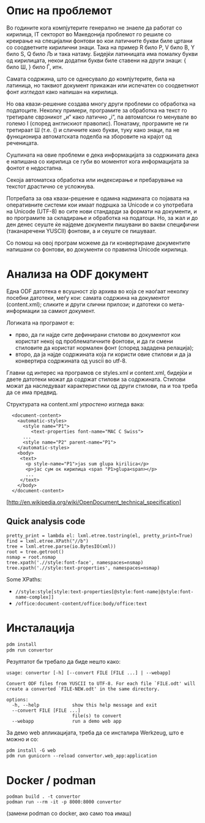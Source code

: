 # Опис на проблемот

Во годините кога компјутерите генерално не знаеле да работат со кирилица,
IT секторот во Македонија проблемот го решиле со креирање на специјални
фонтови во кои латичните букви биле цртани со соодветните кирилични знаци.
Така на пример R било Р, V било В, Y било Ѕ, Q било Љ и така натаму. Бидејќи
латиницата има помалку букви од кирилицата, некои додатни букви биле ставени
на други знаци: { било Ш, } било Ѓ, итн.

Самата содржина, што се однесувало до компјутерите, била на латиница, но
таквиот документ прикажан или испечатен со соодветниот фонт *изгледал* како
напишан на кирилица.

Но ова квази-решение создава многу други проблеми со обработка на податоците.
Неколку примери, програмите за обработка на текст го третирале сврзникот „и“
како латично „i“, па автоматски го менувале во големо I (според англискиот
правопис). Понатаму, програмите не ги третираат Ш (т.е. {) и
сличните како букви, туку како знаци, па не функционира автоматската поделба
на зборовите на крајот од реченицата.

Суштината на овие проблеми е дека информацијата за содржината дека е напишана
со кирилица се губи во моментот кога информацијата за фонтот е недостапна.

Секоја автоматска обработка или индексирање и пребарување на текстот
драстично се усложнува.

Потребата за ова квази-решение е одамна надмината со појавата на оперативните
системи кои имаат подршка за Unicode и со употребата на Unicode (UTF-8) во сите
нови стандарди за формати на документи, и во програмите за складирање и обработка
на податоци. Но, за жал и до ден денес сеуште ќе најдеме документи пишувани
во вакви специфични (таканаречени YUSCII) фонтови, а и сеуште се пишуваат.

Со помош на овој програм можеме да ги конвертираме документите напишани со
фонтови, во документи со правилна Unicode кирилица.



# Анализа на ODF документ

Една ODF датотека е всушност zip архива во која се наоѓаат неколку посебни
датотеки, меѓу кои: самата содржина на документот (content.xml); сликите и
други слични прилози; и датотеки со мета-информации за самиот документ.

Логиката на програмот е:
- прво, да ги најде сите дефинирани стилови во документот кои користат некој
од проблематичните фонтови, и да ги смени стиловите да користат нормален фонт
(според зададена релација);
- второ, да ја најде содржината која ги користи овие стилови и да ја конвертира
содржината од yuscii во utf-8.

Главни од интерес на програмов се styles.xml и content.xml, бидејќи и двете
датотеки можат да содржат стилови за содржината. Стилови можат да наследуваат
карактеристики од други стилови, па и тоа треба да се има предвид.

Структурата на content.xml *упростено* изгледа вака:
```
  <document-content>
    <automatic-styles>
      <style name="P1">
         <text-properties font-name="MAC C Swiss">
      ...
      <style name="P2" parent-name="P1">
    </automatic-styles>
    <body>
     <text>
       <p style-name="P1">jas sum glupa kirilica</p>
       <p>јас сум ок кирилица <span "P1>glupa<span></p>
       ...
     </text>
    </body>
  </document-content>
```
[http://en.wikipedia.org/wiki/OpenDocument_technical_specification]


## Quick analysis code

```
pretty_print = lambda el: lxml.etree.tostring(el, pretty_print=True)
find = lxml.etree.XPath("//b")
tree = lxml.etree.parse(io.BytesIO(xml))
root = tree.getroot()
nsmap = root.nsmap
tree.xpath('.//style:font-face', namespaces=nsmap)
tree.xpath('.//style:text-properties', namespaces=nsmap)
```

Some XPaths:
* `//style:style[style:text-properties[@style:font-name|@style:font-name-complex]]`
* `/office:document-content/office:body/office:text`



# Инсталација


```sh
pdm install
pdm run convertor
```

Резултатот би требало да биде нешто како:
```
usage: convertor [-h] [--convert FILE [FILE ...] | --webapp]

Convert ODF files from YUSCII to UTF-8. For each file `FILE.odt' will create a converted `FILE-NEW.odt' in the same directory.

options:
  -h, --help            show this help message and exit
  --convert FILE [FILE ...]
                        file(s) to convert
  --webapp              run a demo web app
```

За демо web апликацијата, треба да се инсталира Werkzeug, што е можно и со:

```
pdm install -G web
pdm run gunicorn --reload convertor.web_app:application
```

# Docker / podman

```
podman build . -t convertor
podman run --rm -it -p 8000:8000 convertor
```
(замени podman со docker, ако само тоа имаш)
